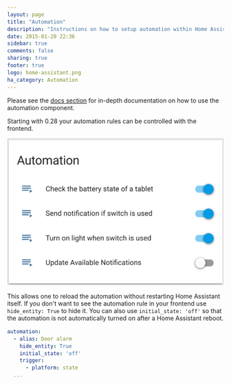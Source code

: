 ```yaml
---
layout: page
title: "Automation"
description: "Instructions on how to setup automation within Home Assistant."
date: 2015-01-20 22:36
sidebar: true
comments: false
sharing: true
footer: true
logo: home-assistant.png
ha_category: Automation
---
```


Please see the [docs section](/docs/automation/) for in-depth documentation on how to use the automation component.

Starting with 0.28 your automation rules can be controlled with the frontend.

<p class='img'>
  <img src='/images/screenshots/automation-switches.png' />
</p>

This allows one to reload the automation without restarting Home Assistant itself. If you don't want to see the automation rule in your frontend use `hide_entity: True` to hide it. You can also use `initial_state: 'off'` so that the automation is not automatically turned on after a Home Assistant reboot.

```yaml
automation:
  - alias: Door alarm
    hide_entity: True
    initial_state: 'off'
    trigger:
      - platform: state
  ...
```
